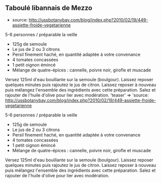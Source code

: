 ## Taboulé libannais de Mezzo

* source: http://ussbotanybay.com/blog/index.php?2010/02/19/449-assiette-froide-vegetarienne

5-6 personnes / préparable la veille

* 125g de semoule
* Le jus de 2 ou 3 citrons
* Persil finement haché, en quantité adaptée à votre convenance
* 4 tomates concassées
* 1 petit oignon émincé
* Mélange de quatre-épices : cannelle, poivre noir, girofle et muscade

Versez 125ml d'eau bouillante sur la semoule (boulgour). Laissez reposer quelques minutes puis rajoutez le jus de citron. Laissez reposer à nouveau puis mélangez l'ensemble des ingrédients avec cette préparation. Salez et rajouter de l'huile d'olive pour lier avec modération.
    'teaser' => 'source: http://ussbotanybay.com/blog/index.php?2010/02/19/449-assiette-froide-vegetarienne

5-6 personnes / préparable la veille

* 125g de semoule
* Le jus de 2 ou 3 citrons
* Persil finement haché, en quantité adaptée à votre convenance
* 4 tomates concassées
* 1 petit oignon émincé
* Mélange de quatre-épices : cannelle, poivre noir, girofle et muscade

Versez 125ml d'eau bouillante sur la semoule (boulgour). Laissez reposer quelques minutes puis rajoutez le jus de citron. Laissez reposer à nouveau puis mélangez l'ensemble des ingrédients avec cette préparation. Salez et rajouter de l'huile d'olive pour lier avec modération.
